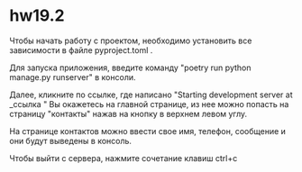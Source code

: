 # hw19.2
Чтобы начать работу с проектом, необходимо установить все зависимости в файле pyproject.toml .

Для запуска приложения, введите команду "poetry run python manage.py runserver" в консоли.

Далее, кликните по ссылке, где написано "Starting development server at _ссылка "
Вы окажетесь на главной странице, из нее можно попасть на страницу "контакты" нажав на кнопку в верхнем левом углу.

На странице контактов можно ввести свое имя, телефон, сообщение и они будут выведены в консоль.


Чтобы выйти с сервера, нажмите сочетание клавиш ctrl+c
